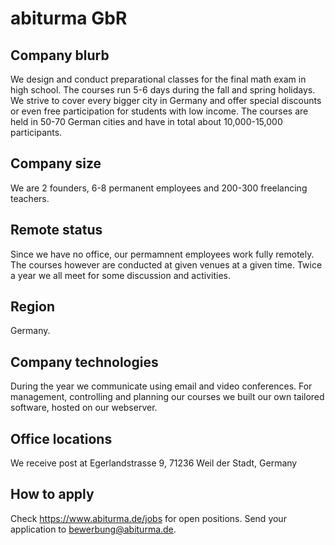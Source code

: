 # abiturma GbR

## Company blurb

We design and conduct preparational classes for the final math exam in high school. The courses run 5-6 days during the fall and spring holidays. We strive to cover every bigger city in Germany and offer special discounts or even free participation for students with low income.
The courses are held in 50-70 German cities and have in total about 10,000-15,000 participants.

## Company size

We are 2 founders, 6-8 permanent employees and 200-300 freelancing teachers.

## Remote status

Since we have no office, our permamnent employees work fully remotely. The courses however are conducted at given venues at a given time.
Twice a year we all meet for some discussion and activities.

## Region

Germany.

## Company technologies

During the year we communicate using email and video conferences. For management, controlling and planning our courses we built our own tailored software, hosted on our webserver.

## Office locations

We receive post at Egerlandstrasse 9, 71236 Weil der Stadt, Germany

## How to apply
<!--bare url-->
Check <https://www.abiturma.de/jobs> for open positions. Send your application to bewerbung@abiturma.de.
